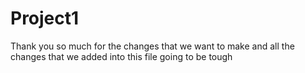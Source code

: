 # Project1
Thank you so much for the changes that we want to make and all the changes that we added into this file going to be tough
